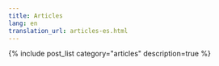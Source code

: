 ```yaml
---
title: Articles
lang: en
translation_url: articles-es.html
---
```


{% include post_list category="articles" description=true %}
